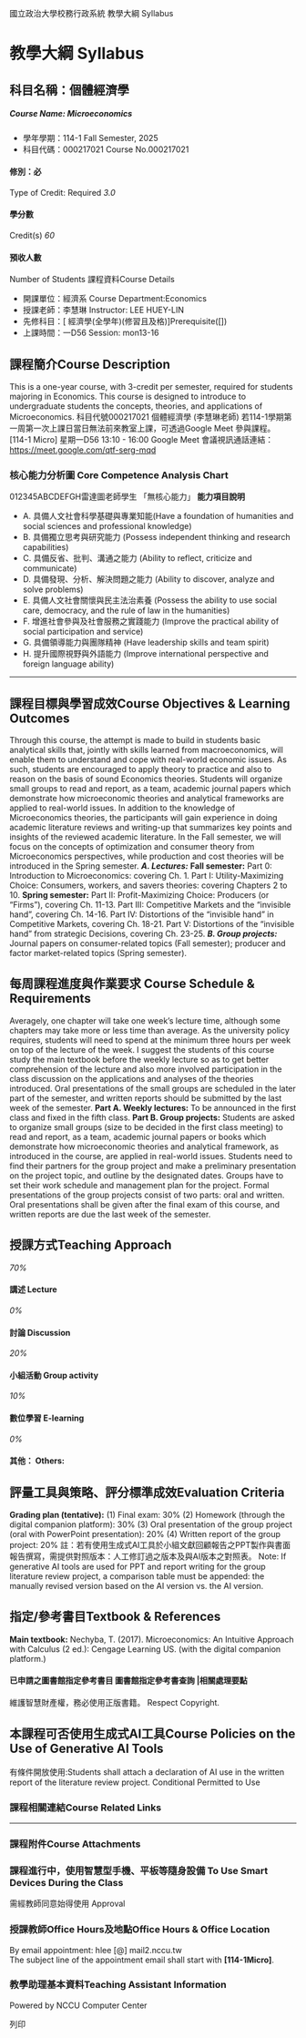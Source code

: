國立政治大學校務行政系統 教學大綱 Syllabus
# 教學大綱 Syllabus
##  科目名稱：個體經濟學
#####  Course Name: Microeconomics
  * 學年學期：114-1 Fall Semester, 2025 
  * 科目代碼：000217021 Course No.000217021


#### 修別：必
Type of Credit: Required 
_3.0_
#### 學分數
Credit(s)
_60_
#### 預收人數
Number of Students
課程資料Course Details
  * 開課單位：經濟系 Course Department:Economics 
  * 授課老師：李慧琳 Instructor: LEE HUEY-LIN 
  * 先修科目：[ 經濟學(全學年)(修習且及格)]Prerequisite([])
  * 上課時間：一D56 Session: mon13-16


##  課程簡介Course Description
This is a one-year course, with 3-credit per semester, required for students majoring in Economics. This course is designed to introduce to undergraduate students the concepts, theories, and applications of Microeconomics. 
科目代號000217021 個體經濟學 (李慧琳老師)
若114-1學期第一周第一次上課日當日無法前來教室上課，可透過Google Meet 參與課程。  
[114-1 Micro] 星期一D56 13:10 - 16:00 Google Meet 會議視訊通話連結：https://meet.google.com/qtf-serg-mqd
###  核心能力分析圖 Core Competence Analysis Chart
012345ABCDEFGH雷達圖老師學生
「無核心能力」 
**能力項目說明**
  * A. 具備人文社會科學基礎與專業知能(Have a foundation of humanities and social sciences and professional knowledge)
  * B. 具備獨立思考與研究能力 (Possess independent thinking and research capabilities)
  * C. 具備反省、批判、溝通之能力 (Ability to reflect, criticize and communicate)
  * D. 具備發現、分析、解決問題之能力 (Ability to discover, analyze and solve problems)
  * E. 具備人文社會關懷與民主法治素養 (Possess the ability to use social care, democracy, and the rule of law in the humanities)
  * F. 增進社會參與及社會服務之實踐能力 (Improve the practical ability of social participation and service)
  * G. 具備領導能力與團隊精神 (Have leadership skills and team spirit)
  * H. 提升國際視野與外語能力 (Improve international perspective and foreign language ability)


* * *
##  課程目標與學習成效Course Objectives & Learning Outcomes 
Through this course, the attempt is made to build in students basic analytical skills that, jointly with skills learned from macroeconomics, will enable them to understand and cope with real-world economic issues. As such, students are encouraged to apply theory to practice and also to reason on the basis of sound Economics theories. Students will organize small groups to read and report, as a team, academic journal papers which demonstrate how microeconomic theories and analytical frameworks are applied to real-world issues.
In addition to the knowledge of Microeconomics theories, the participants will gain experience in doing academic literature reviews and writing-up that summarizes key points and insights of the reviewed academic literature.
In the Fall semester, we will focus on the concepts of optimization and consumer theory from Microeconomics perspectives, while production and cost theories will be introduced in the Spring semester.
**_A. Lectures:_**
**Fall semester:**
Part 0: Introduction to Microeconomics: covering Ch. 1.
Part I: Utility-Maximizing Choice: Consumers, workers, and savers theories: covering Chapters 2 to 10.
**Spring semester:**
Part II: Profit-Maximizing Choice: Producers (or “Firms”), covering Ch. 11-13.
Part III: Competitive Markets and the “invisible hand”, covering Ch. 14-16.
Part IV: Distortions of the “invisible hand” in Competitive Markets, covering Ch. 18-21.
Part V: Distortions of the “invisible hand” from strategic Decisions, covering Ch. 23-25.
**_B. Group projects:_**
Journal papers on consumer-related topics (Fall semester); producer and factor market-related topics (Spring semester).
##  每周課程進度與作業要求 Course Schedule & Requirements
Averagely, one chapter will take one week’s lecture time, although some chapters may take more or less time than average. As the university policy requires, students will need to spend at the minimum three hours per week on top of the lecture of the week. I suggest the students of this course study the main textbook before the weekly lecture so as to get better comprehension of the lecture and also more involved participation in the class discussion on the applications and analyses of the theories introduced. Oral presentations of the small groups are scheduled in the later part of the semester, and written reports should be submitted by the last week of the semester.
**Part A. Weekly lectures:**
To be announced in the first class and fixed in the fifth class.
**Part B. Group projects:**
Students are asked to organize small groups (size to be decided in the first class meeting) to read and report, as a team, academic journal papers or books which demonstrate how microeconomic theories and analytical framework, as introduced in the course, are applied in real-world issues.
Students need to find their partners for the group project and make a preliminary presentation on the project topic, and outline by the designated dates. Groups have to set their work schedule and management plan for the project. Formal presentations of the group projects consist of two parts: oral and written. Oral presentations shall be given after the final exam of this course, and written reports are due the last week of the semester.
##  授課方式Teaching Approach
_70%_
####  講述 Lecture
_0%_
####  討論 Discussion
_20%_
####  小組活動 Group activity
_10%_
####  數位學習 E-learning
_0%_
####  其他： Others:
##  評量工具與策略、評分標準成效Evaluation Criteria
**Grading plan (tentative):**
(1) Final exam: 30%
(2) Homework (through the digital companion platform): 30% 
(3) Oral presentation of the group project (oral with PowerPoint presentation): 20% 
(4) Written report of the group project: 20%
註：若有使用生成式AI工具於小組文獻回顧報告之PPT製作與書面報告撰寫，需提供對照版本：人工修訂過之版本及與AI版本之對照表。
Note: If generative AI tools are used for PPT and report writing for the group literature review project, a comparison table must be appended: the manually revised version based on the AI version vs. the AI version.
##  指定/參考書目Textbook & References
**Main textbook:**
Nechyba, T. (2017). Microeconomics: An Intuitive Approach with Calculus (2 ed.): Cengage Learning US. (with the digital companion platform.)  

####  已申請之圖書館指定參考書目  圖書館指定參考書查詢 |相關處理要點
維護智慧財產權，務必使用正版書籍。 Respect Copyright.
##  本課程可否使用生成式AI工具Course Policies on the Use of Generative AI Tools
有條件開放使用:Students shall attach a declaration of AI use in the written report of the literature review project. Conditional Permitted to Use 
###  課程相關連結Course Related Links
* * *
###  課程附件Course Attachments
###  課程進行中，使用智慧型手機、平板等隨身設備 To Use Smart Devices During the Class
需經教師同意始得使用  Approval
###  授課教師Office Hours及地點Office Hours & Office Location
By email appointment: hlee [@] mail2.nccu.tw  
The subject line of the appointment email shall start with **[114-1Micro]**.
###  教學助理基本資料Teaching Assistant Information
Powered by NCCU Computer Center
  
列印
